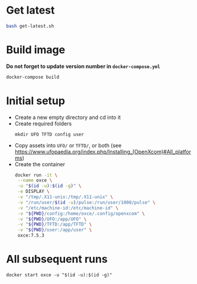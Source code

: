 # Get latest
```bash
bash get-latest.sh
```

# Build image

**Do not forget to update version number in `docker-compose.yml`**

```bash
docker-compose build
```

# Initial setup
- Create a new empty directory and cd into it
- Create required folders
  ```
  mkdir UFO TFTD config user
  ```
- Copy assets into `UFO/` or `TFTD/`, or both (see https://www.ufopaedia.org/index.php/Installing_(OpenXcom)#All_platforms)
- Create the container
  ```bash
  docker run -it \
   --name oxce \
   -u "$(id -u):$(id -g)" \
   -e DISPLAY \
   -v "/tmp/.X11-unix:/tmp/.X11-unix" \
   -v "/run/user/$(id -u)/pulse:/run/user/1000/pulse" \
   -v "/etc/machine-id:/etc/machine-id" \
   -v "${PWD}/config:/home/oxce/.config/openxcom" \
   -v "${PWD}/UFO:/app/UFO" \
   -v "${PWD}/TFTD:/app/TFTD" \
   -v "${PWD}/user:/app/user" \
   oxce:7.5.3
  ```

# All subsequent runs
```
docker start oxce -u "$(id -u):$(id -g)"
```